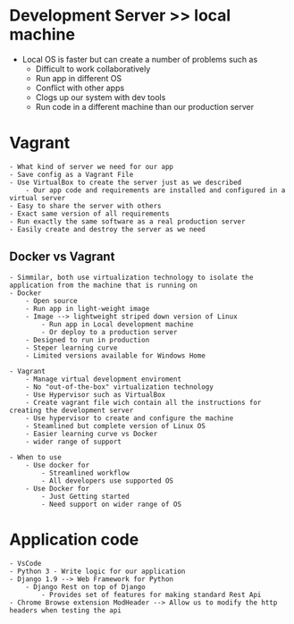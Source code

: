 # Development Server >> local machine
 - Local OS is faster but can create a number of problems such as
    - Difficult to work collaboratively
    - Run app in different OS
    - Conflict with other apps
    - Clogs up our system with dev tools
    - Run code in a different machine than our production server

# Vagrant
    - What kind of server we need for our app
    - Save config as a Vagrant File  
    - Use VirtualBox to create the server just as we described
        - Our app code and requirements are installed and configured in a virtual server
    - Easy to share the server with others
    - Exact same version of all requirements
    - Run exactly the same software as a real production server
    - Easily create and destroy the server as we need

## Docker vs Vagrant
    - Simmilar, both use virtualization technology to isolate the application from the machine that is running on
    - Docker 
        - Open source
        - Run app in light-weight image
        - Image --> lightweight striped down version of Linux
            - Run app in Local development machine
            - Or deploy to a production server 
        - Designed to run in production 
        - Steper learning curve
        - Limited versions available for Windows Home

    - Vagrant
        - Manage virtual development enviroment
        - No "out-of-the-box" virtualization technology
        - Use Hypervisor such as VirtualBox
        - Create vagrant file wich contain all the instructions for creating the development server
        - Use hypervisor to create and configure the machine
        - Steamlined but complete version of Linux OS
        - Easier learning curve vs Docker
        - wider range of support
    
    - When to use
        - Use docker for
            - Streamlined workflow
            - All developers use supported OS
        - Use Docker for
            - Just Getting started
            - Need support on wider range of OS

# Application code
    - VsCode
    - Python 3 - Write logic for our application
    - Django 1.9 --> Web Framework for Python
        - Django Rest on top of Django
            - Provides set of features for making standard Rest Api
    - Chrome Browse extension ModHeader --> Allow us to modify the http headers when testing the api